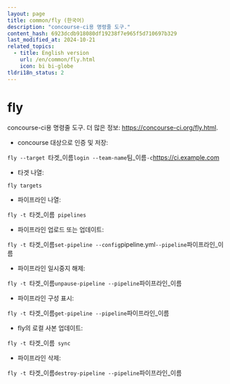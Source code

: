 ```yaml
---
layout: page
title: common/fly (한국어)
description: "concourse-ci용 명령줄 도구."
content_hash: 6923dcdb918080df19238f7e965f5d710697b329
last_modified_at: 2024-10-21
related_topics:
  - title: English version
    url: /en/common/fly.html
    icon: bi bi-globe
tldri18n_status: 2
---
```

# fly

concourse-ci용 명령줄 도구.
더 많은 정보: <https://concourse-ci.org/fly.html>.

- concourse 대상으로 인증 및 저장:

`fly --target `<span class="tldr-var badge badge-pill bg-dark-lm bg-white-dm text-white-lm text-dark-dm font-weight-bold">타겟_이름</span>` login --team-name `<span class="tldr-var badge badge-pill bg-dark-lm bg-white-dm text-white-lm text-dark-dm font-weight-bold">팀_이름</span>` -c `<span class="tldr-var badge badge-pill bg-dark-lm bg-white-dm text-white-lm text-dark-dm font-weight-bold">https://ci.example.com</span>

- 타겟 나열:

`fly targets`

- 파이프라인 나열:

`fly -t `<span class="tldr-var badge badge-pill bg-dark-lm bg-white-dm text-white-lm text-dark-dm font-weight-bold">타겟_이름</span>` pipelines`

- 파이프라인 업로드 또는 업데이트:

`fly -t `<span class="tldr-var badge badge-pill bg-dark-lm bg-white-dm text-white-lm text-dark-dm font-weight-bold">타겟_이름</span>` set-pipeline --config `<span class="tldr-var badge badge-pill bg-dark-lm bg-white-dm text-white-lm text-dark-dm font-weight-bold">pipeline.yml</span>` --pipeline `<span class="tldr-var badge badge-pill bg-dark-lm bg-white-dm text-white-lm text-dark-dm font-weight-bold">파이프라인_이름</span>

- 파이프라인 일시중지 해제:

`fly -t `<span class="tldr-var badge badge-pill bg-dark-lm bg-white-dm text-white-lm text-dark-dm font-weight-bold">타겟_이름</span>` unpause-pipeline --pipeline `<span class="tldr-var badge badge-pill bg-dark-lm bg-white-dm text-white-lm text-dark-dm font-weight-bold">파이프라인_이름</span>

- 파이프라인 구성 표시:

`fly -t `<span class="tldr-var badge badge-pill bg-dark-lm bg-white-dm text-white-lm text-dark-dm font-weight-bold">타겟_이름</span>` get-pipeline --pipeline `<span class="tldr-var badge badge-pill bg-dark-lm bg-white-dm text-white-lm text-dark-dm font-weight-bold">파이프라인_이름</span>

- fly의 로컬 사본 업데이트:

`fly -t `<span class="tldr-var badge badge-pill bg-dark-lm bg-white-dm text-white-lm text-dark-dm font-weight-bold">타겟_이름</span>` sync`

- 파이프라인 삭제:

`fly -t `<span class="tldr-var badge badge-pill bg-dark-lm bg-white-dm text-white-lm text-dark-dm font-weight-bold">타겟_이름</span>` destroy-pipeline --pipeline `<span class="tldr-var badge badge-pill bg-dark-lm bg-white-dm text-white-lm text-dark-dm font-weight-bold">파이프라인_이름</span>
